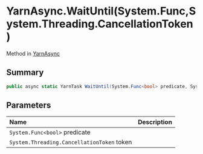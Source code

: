 # YarnAsync.WaitUntil(System.Func<bool>,System.Threading.CancellationToken)

Method in [YarnAsync](/docs/api/csharp/yarn.unity.yarnasync.md)

## Summary



```csharp
public async static YarnTask WaitUntil(System.Func<bool> predicate, System.Threading.CancellationToken token)
```

## Parameters

|Name|Description|
|:---|:---|
|`System.Func<bool>` predicate||
|`System.Threading.CancellationToken` token||


